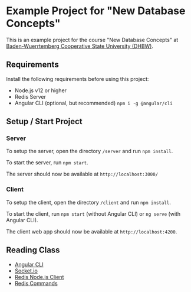 # Example Project for "New Database Concepts"

This is an example project for the course "New Database Concepts" at [Baden-Wuerrtemberg Cooperative State University (DHBW)](https://www.heidenheim.dhbw.de/).

## Requirements

Install the following requirements before using this project:

- Node.js v12 or higher
- Redis Server
- Angular CLI (optional, but recommended) `npm i -g @angular/cli`

## Setup / Start Project

### Server

To setup the server, open the directory `/server` and run `npm install`.

To start the server, run `npm start`.

The server should now be available at `http://localhost:3000/`

### Client

To setup the client, open the directory `/client` and run `npm install`.

To start the client, run `npm start` (without Angular CLI) or `ng serve` (with Angular CLI).

The client web app should now be available at `http://localhost:4200`.

## Reading Class

- [Angular CLI](https://cli.angular.io/)
- [Socket.io](https://socket.io/get-started/chat/)
- [Redis Node.js Client](https://www.npmjs.com/package/redis)
- [Redis Commands](https://redis.io/commands)
